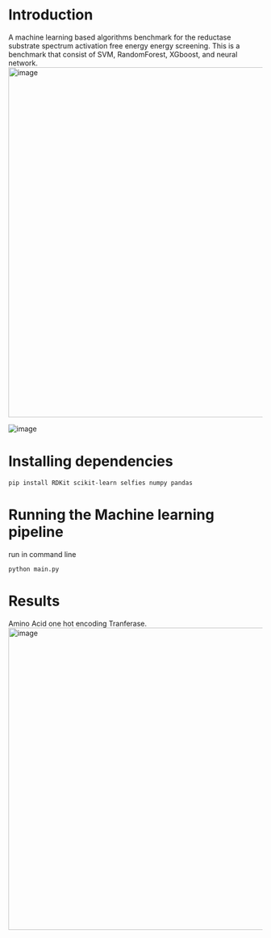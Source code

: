 # Introduction
A machine learning based algorithms benchmark for the reductase substrate spectrum activation free energy energy screening. This is a benchmark that consist of SVM, RandomForest, XGboost, and neural network.
<img width="694" alt="image" src="https://github.com/bryankappa/TransferaseML-Benchmark/assets/90988298/12031593-1cd9-47f7-871c-bbccefda31c8">

![image](https://github.com/bryankappa/TransferaseML-Benchmark/assets/90988298/e6fc04ef-844f-4867-b371-78774bfe778a)


# Installing dependencies
`pip install RDKit scikit-learn selfies numpy pandas`

# Running the Machine learning pipeline
run in command line

`python main.py`

# Results
Amino Acid one hot encoding Tranferase.
<img width="599" alt="image" src="https://github.com/bryankappa/TransferaseML-Benchmark/assets/90988298/b4bc9521-8da7-4d0c-8f3c-bf018e2dbe47">
